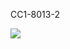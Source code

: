 CC1-8013-2

![](https://www.nta.go.jp/tmp/99e49b5d-f01d-4cd5-bfac-cc9822cb248e/images/e04e383427d4fe3c2a73d591f56c0fa1886dcb92651a039e4a39759e2e916e3e.jpg)